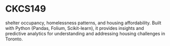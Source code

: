 # CKCS149
shelter occupancy, homelessness patterns, and housing affordability. Built with Python (Pandas, Folium, Scikit-learn), it provides insights and predictive analytics for understanding and addressing housing challenges in Toronto.

